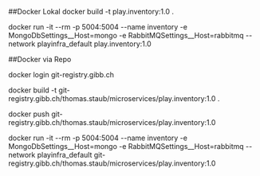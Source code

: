 ##Docker Lokal
docker build  -t play.inventory:1.0 .                

docker run -it --rm -p 5004:5004 --name inventory -e MongoDbSettings__Host=mongo -e RabbitMQSettings__Host=rabbitmq  --network playinfra_default play.inventory:1.0


##Docker via Repo

docker login git-registry.gibb.ch




docker build -t git-registry.gibb.ch/thomas.staub/microservices/play.inventory:1.0 .

docker push git-registry.gibb.ch/thomas.staub/microservices/play.inventory:1.0


docker run -it --rm -p 5004:5004 --name inventory -e MongoDbSettings__Host=mongo -e RabbitMQSettings__Host=rabbitmq --network playinfra_default git-registry.gibb.ch/thomas.staub/microservices/play.inventory:1.0

